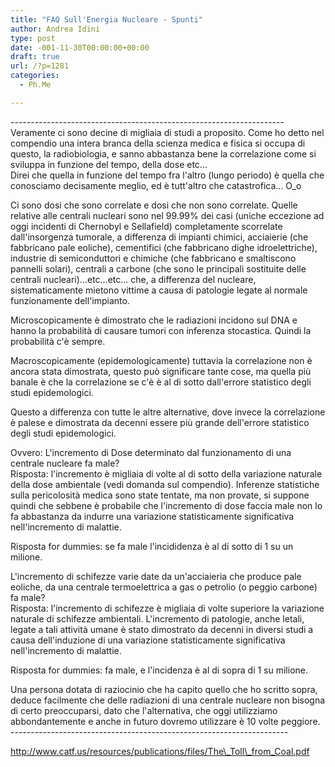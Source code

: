 ```yaml
---
title: "FAQ Sull'Energia Nucleare - Spunti"
author: Andrea Idini
type: post
date: -001-11-30T00:00:00+00:00
draft: true
url: /?p=1281
categories:
  - Ph.Me

---
```

\---\---\---\---\---\---\---\---\---\---\---\---\---\---\---\---\---\---\---\---\---\-----  
Veramente ci sono decine di migliaia di studi a proposito. Come ho detto nel compendio una intera branca della scienza medica e fisica si occupa di questo, la radiobiologia, e sanno abbastanza bene la correlazione come si sviluppa in funzione del tempo, della dose etc...  
Direi che quella in funzione del tempo fra l'altro (lungo periodo) è quella che conosciamo decisamente meglio, ed è tutt'altro che catastrofica... O_o

Ci sono dosi che sono correlate e dosi che non sono correlate. Quelle relative alle centrali nucleari sono nel 99.99% dei casi (uniche eccezione ad oggi incidenti di Chernobyl e Sellafield) completamente scorrelate dall'insorgenza tumorale, a differenza di impianti chimici, acciaierie (che fabbricano pale eoliche), cementifici (che fabbricano dighe idroelettriche), industrie di semiconduttori e chimiche (che fabbricano e smaltiscono pannelli solari), centrali a carbone (che sono le principali sostituite delle centrali nucleari)...etc...etc... che, a differenza del nucleare, sistematicamente mietono vittime a causa di patologie legate al normale funzionamente dell'impianto.

Microscopicamente è dimostrato che le radiazioni incidono sul DNA e hanno la probabilità di causare tumori con inferenza stocastica. Quindi la probabilità c'è sempre.

Macroscopicamente (epidemologicamente) tuttavia la correlazione non è ancora stata dimostrata, questo può significare tante cose, ma quella più banale è che la correlazione se c'è è al di sotto dall'errore statistico degli studi epidemologici.

Questo a differenza con tutte le altre alternative, dove invece la correlazione è palese e dimostrata da decenni essere più grande dell'errore statistico degli studi epidemologici.

Ovvero: L'incremento di Dose determinato dal funzionamento di una centrale nucleare fa male?  
Risposta: l'incremento è migliaia di volte al di sotto della variazione naturale della dose ambientale (vedi domanda sul compendio). Inferenze statistiche sulla pericolosità medica sono state tentate, ma non provate, si suppone quindi che sebbene è probabile che l'incremento di dose faccia male non lo fa abbastanza da indurre una variazione statisticamente significativa nell'incremento di malattie.

Risposta for dummies: se fa male l'incididenza è al di sotto di 1 su un milione.

L'incremento di schifezze varie date da un'acciaieria che produce pale eoliche, da una centrale termoelettrica a gas o petrolio (o peggio carbone) fa male?  
Risposta: l'incremento di schifezze è migliaia di volte superiore la variazione naturale di schifezze ambientali. L'incremento di patologie, anche letali, legate a tali attività umane è stato dimostrato da decenni in diversi studi a causa dell'induzione di una variazione statisticamente significativa nell'incremento di malattie.

Risposta for dummies: fa male, e l'incidenza è al di sopra di 1 su milione.

Una persona dotata di raziocinio che ha capito quello che ho scritto sopra, deduce facilmente che delle radiazioni di una centrale nucleare non bisogna di certo preoccuparsi, dato che l'alternativa, che oggi utilizziamo abbondantemente e anche in futuro dovremo utilizzare è 10 volte peggiore.  
\---\---\---\---\---\---\---\---\---\---\---\---\---\---\---\---\---\---\---\---\---\---\---

http://www.catf.us/resources/publications/files/The\_Toll\_from_Coal.pdf